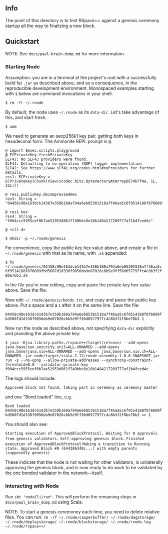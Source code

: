 ## Info
The point of this directory is to test RSpace++ against a genesis ceremony startup all the way to finalizing a new block.

## Quickstart 

NOTE: See `docs/paul-brain-dump.md` for more information.

### Starting Node

Assumption: you are in a terminal at the project's root with a successfully build fat `.jar` as described above, and as a consequence, in the reproducible development environment. Monospaced examples starting with `$` below are command invocations in your shell.

`$ rm -fr ~/.rnode`

By default, the node uses `~/.rnode` as its `data-dir`. Let's take advantage of this, and start fresh.

`$ amm`

We need to generate an secp256k1 key pair, getting both keys in hexadecimal form. The Ammonite REPL prompt is `@`.

```
@ import $exec.scripts.playground
@ ECPrivateKey.freshPrivateKey
SLF4J: No SLF4J providers were found.
SLF4J: Defaulting to no-operation (NOP) logger implementation
SLF4J: See https://www.slf4j.org/codes.html#noProviders for further details.
res1: ECPrivateKey = ECPrivateKey(Chunk(View(scodec.bits.ByteVector$AtArray@574b7f4a, 1L, 32L)))

@ res1.publicKey.decompressedHex
res3: String = "04458c90e163dcb143b7e358b160a794a6eb85301518a7f46aa5c6f9514188f876809fbd5607d1d338f9056da9e07026c6b5e9ff56d057797fc4c8b3f2f8be76b3"

@ res1.hex
res4: String = "f004ccc5955cef0b7ae52953d861f749bbc8e18b1484217209777af1b4fced4c"

@ <ctl-d>
```

`$ mkdir -p ~/.rnode/genesis`

For convenience, copy the public key hex value above, and create a file in `~/.rnode/genesis` with that as its name, with `.sk` appended:

`$ hx ~/.rnode/genesis/04458c90e163dcb143b7e358b160a794a6eb85301518a7f46aa5c6f9514188f876809fbd5607d1d338f9056da9e07026c6b5e9ff56d057797fc4c8b3f2f8be76b3.sk`

In the file you're now editing, copy and paste the private key hex value above. Save the file.

Now edit `~/.rnode/genesis/bonds.txt`, and copy and paste the public key above. Put a space and a `1` after it on the same line. Save the file:

`04458c90e163dcb143b7e358b160a794a6eb85301518a7f46aa5c6f9514188f876809fbd5607d1d338f9056da9e07026c6b5e9ff56d057797fc4c8b3f2f8be76b3 1`

Now run the node as described above, not specifying `data-dir` explicitly and providing the above private key:

`$ java -Djna.library.path=./rspace++/target/release/ --add-opens java.base/sun.security.util=ALL-UNNAMED --add-opens java.base/java.nio=ALL-UNNAMED --add-opens java.base/sun.nio.ch=ALL-UNNAMED -jar node/target/scala-2.12/rnode-assembly-1.0.0-SNAPSHOT.jar run -s --no-upnp --allow-private-addresses --synchrony-constraint-threshold=0.0 --validator-private-key f004ccc5955cef0b7ae52953d861f749bbc8e18b1484217209777af1b4fced4c`

The logs should include:

`Approved block not found, taking part in ceremony as ceremony master`

and one "Bond loaded" line, e.g.

`Bond loaded 04458c90e163dcb143b7e358b160a794a6eb85301518a7f46aa5c6f9514188f876809fbd5607d1d338f9056da9e07026c6b5e9ff56d057797fc4c8b3f2f8be76b3 => 1`

You should also see:

`Starting execution of ApprovedBlockProtocol. Waiting for 0 approvals from genesis validators.`
`Self-approving genesis block.`
`Finished execution of ApprovedBlockProtocol`
`Making a transition to Running state. Approved Block #0 (644386340c...) with empty parents (supposedly genesis)`

These indicate that the node is not waiting for other validators, is unilaterally approving the genesis block, and is now ready to do work to be validated by the one bonded validator in the network—itself.

### Interacting with Node

Run `sbt "nodeCli/run"`. This will perform the remaining steps in `docs/paul_brain_dump.md` using Scala.

NOTE: To start a genesis ceremoney each time, you need to delete relative files. You can run: `rm -rf ~/.rnode/casperbuffer/ ~/.rnode/dagstorage/ ~/.rnode/deploystorage/ ~/.rnode/blockstorage/ ~/.rnode/rnode.log ~/.rnode/rspace++/`